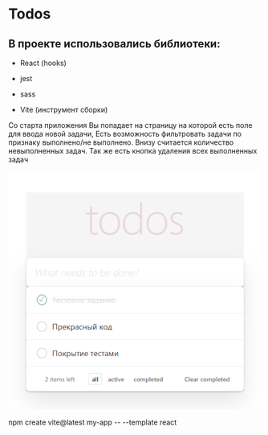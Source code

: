 # Todos
## В проекте использовались библиотеки:
- React (hooks)
- jest
- sass

- Vite (инструмент сборки)

Со старта приложения Вы попадает на страницу на которой есть поле для ввода новой задачи, 
Есть возможность фильтровать задачи по признаку выполнено/не выполнено.
Внизу считается количество невыполненных задач.
Так же есть кнопка удаления всех выполненных задач

![Image alt](https://github.com/LenaRybinskova/todos/blob/main/1.bmp)


npm create vite@latest my-app -- --template react
